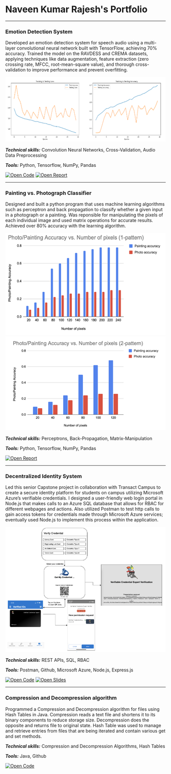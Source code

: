 #  Naveen Kumar Rajesh's Portfolio

---

### Emotion Detection System

Developed an emotion detection system for speech audio using a multi-layer convolutional neural network built with TensorFlow, achieving 70% accuracy. Trained the model on the RAVDESS and CREMA datasets, applying techniques like data augmentation, feature extraction (zero crossing rate, MFCC, root-mean-square value), and thorough cross-validation to improve performance and prevent overfitting.

<img src="assets/images/eds_metrics.png?raw=true" width="1300" height="auto"/>


***Technical skills:*** Convolution Neural Networks, Cross-Validation, Audio Data Preprocessing

***Tools:*** Python, Tensorflow, NumPy, Pandas

[![Open Code](https://img.shields.io/badge/Jupyter-Open_Files-red?logo=Jupyter)](https://github.com/Messinavu10/Emotion-Detection-System)
[![Open Report](https://img.shields.io/badge/PDF-View_Report-red?logo=MicrosoftWord)](pdf/eds_report.pdf)

---

### Painting vs. Photograph Classifier

Designed and built a python program that uses machine learning algorithms such as perceptron and back propagation to classify whether a given input in a photograph or a painting. Was reponsible for manipulating the pixels of each individual image and used matrix operations for accurate results. Achieved over 80% accuracy with the learning algorithm.

<img src="assets/images/1pattern.png?raw=true"/>
<img src="assets/images/2pattern.png?raw=true"/>

***Technical skills:*** Perceptrons, Back-Propagation, Matrix-Manipulation

***Tools:*** Python, Tensorflow, NumPy, Pandas

[![Open Report](https://img.shields.io/badge/PDF-View_Report-red?logo=MicrosoftWord)](pdf/painting_photo.pdf)

---

### Decentralized Identity System

Led this senior Capstone project in collaboration with Transact Campus to create a secure identity platform for students on campus utilizing Microsoft Azure’s verifiable credentials.
I designed a user-friendly web login portal in Node.js that makes calls to an Azure SQL database that allows for RBAC for different webpages and actions. Also utilized Postman to test http calls to gain access tokens for credentials made through Microsoft Azure services; eventually used Node.js to implement this process within the application.

<img src="assets/images/vc_flow.png?raw=true"/>

***Technical skills:*** REST APIs, SQL, RBAC

***Tools:*** Postman, Github, Microsoft Azure, Node.js, Express.js

[![Open Code](https://img.shields.io/badge/Jupyter-Open_Files-red?logo=Jupyter)](https://github.com/Messinavu10/usd-capstone-transact)
[![Open Slides](https://img.shields.io/badge/PPT-View_Slides-red?logo=microsoftpowerpoint)](powerpoint/dis_pp.pptx)

---

### Compression and Decompression algorithm

Programmed a Compression and Decompression algorithm for files using Hash Tables in Java. Compression reads a text file and shortens it to its binary components to reduce storage size.
Decompression does the opposite and returns file to original state. Hash Table was used to manage and retrieve entries from files that are being iterated and contain various get and set methods.

***Technical skills:*** Compression and Decompression Algorithms, Hash Tables

***Tools:*** Java, Github

[![Open Code](https://img.shields.io/badge/Jupyter-Open_Files-red?logo=Jupyter)](https://github.com/Messinavu10/Compression-and-Decompression)